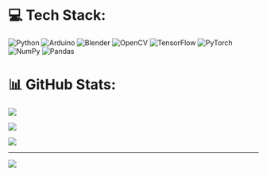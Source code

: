 # 💻 Tech Stack:

![Python](https://img.shields.io/badge/python-3670A0?style=flat-square&logo=python&logoColor=ffdd54) ![Arduino](https://img.shields.io/badge/-Arduino-00979D?style=flat-square&logo=Arduino&logoColor=white) ![Blender](https://img.shields.io/badge/blender-%23F5792A.svg?style=flat-square&logo=blender&logoColor=white) ![OpenCV](https://img.shields.io/badge/opencv-%23white.svg?style=flat-square&logo=opencv&logoColor=white) ![TensorFlow](https://img.shields.io/badge/TensorFlow-%23FF6F00.svg?style=flat-square&logo=TensorFlow&logoColor=white) ![PyTorch](https://img.shields.io/badge/PyTorch-%23EE4C2C.svg?style=flat-square&logo=PyTorch&logoColor=white) ![NumPy](https://img.shields.io/badge/numpy-%23013243.svg?style=flat-square&logo=numpy&logoColor=white) ![Pandas](https://img.shields.io/badge/pandas-%23150458.svg?style=flat-square&logo=pandas&logoColor=white)

# 📊 GitHub Stats:

![](https://github-readme-streak-stats.herokuapp.com/?user=kotdanissimo&theme=tokyonight&hide_border=false)<br/>

![](https://github-contributor-stats.vercel.app/api?username=kotdanissimo&limit=5&theme=tokyonight&combine_all_yearly_contributions=true)

![](https://github-readme-stats.vercel.app/api/top-langs/?username=kotdanissimo&theme=tokyonight&hide_border=false&include_all_commits=false&count_private=false&layout=compact)

---

[![](https://visitcount.itsvg.in/api?id=kotdanissimo&icon=5&color=6)](https://visitcount.itsvg.in)